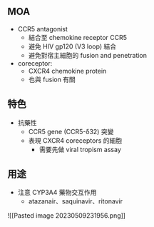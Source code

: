## MOA
- CCR5 antagonist
	- 結合至 chemokine receptor CCR5
	- 避免 HIV gp120 (V3 loop) 結合
	- 避免對宿主細胞的 fusion and penetration
- coreceptor:
	- CXCR4 chemokine protein
	- 也與 fusion 有關
## 特色
- 抗藥性
	- CCR5 gene (CCR5-δ32) 突變
	- 表現 CXCR4 coreceptors 的細胞
		- 需要先做 viral tropism assay
## 用途
- 注意 CYP3A4 藥物交互作用
	- atazanair、saquinavir、ritonavir

![[Pasted image 20230509231956.png]]